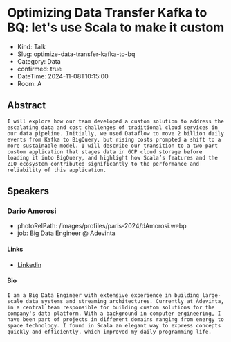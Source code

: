 # Optimizing Data Transfer Kafka to BQ: let's use Scala to make it custom

- Kind: Talk
- Slug: optimize-data-transfer-kafka-to-bq
- Category: Data
- confirmed: true
- DateTime: 2024-11-08T10:15:00
- Room: A

## Abstract

```
I will explore how our team developed a custom solution to address the escalating data and cost challenges of traditional cloud services in our data pipeline. Initially, we used Dataflow to move 2 billion daily events from Kafka to BigQuery, but rising costs prompted a shift to a more sustainable model. I will describe our transition to a two-part custom application that stages data in GCP cloud storage before loading it into BigQuery, and highlight how Scala’s features and the ZIO ecosystem contributed significantly to the performance and reliability of this application.
```

## Speakers

### Dario Amorosi

- photoRelPath: /images/profiles/paris-2024/dAmorosi.webp
- job: Big Data Engineer @ Adevinta

#### Links

- [Linkedin](https://www.linkedin.com/in/dario-amorosi-019317151)

#### Bio

```
I am a Big Data Engineer with extensive experience in building large-scale data systems and streaming architectures. Currently at Adevinta, in a central team responsible for building custom solutions for the company's data platform. With a background in computer engineering, I have been part of projects in different domains ranging from energy to space technology. I found in Scala an elegant way to express concepts quickly and efficiently, which improved my daily programming life.
```
